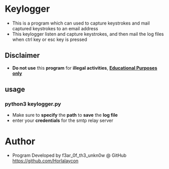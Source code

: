 # Keylogger
- This is a program which can used to capture keystrokes and mail captured keystrokes to an email address 
- This keylogger listen and capture keystrokes, and then mail the log files when ctrl key or esc key is pressed

## Disclaimer
- <b>Do not use</b> this  <b>program</b> for <b>illegal activities</b>, <u><b>Educational Purposes only</b></u>

## usage
### python3 keylogger.py
- Make sure to <b>specify</b> the <b>path</b> to <b>save</b> the **log file**
- enter your <b>credentials</b> for the smtp relay server

# Author
- Program Developed by f3ar_0f_th3_unkn0w @ GitHub https://github.com/Horlalaycon

